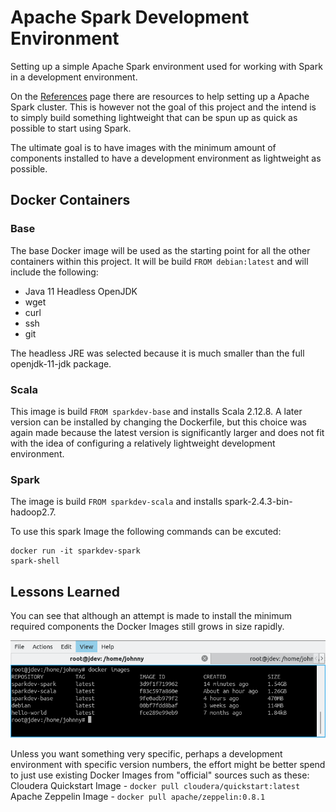 # Apache Spark Development Environment
Setting up a simple Apache Spark environment used for working with Spark in a development environment.

On the [References](https://github.com/JohnnyFoulds/spark-dev/wiki/References) page there are resources to help setting up a Apache Spark cluster. This is however not the goal of this project and the intend is to simply build something lightweight that can be spun up as quick as possible to start using Spark.

The ultimate goal is to have images with the minimum amount of components installed to have a development environment as lightweight as possible.

## Docker Containers
### Base
The base Docker image will be used as the starting point for all the other containers within this project. It will be build `FROM debian:latest` and will include the following:
- Java 11 Headless OpenJDK
- wget
- curl
- ssh
- git

The headless JRE was selected because it is much smaller than the full openjdk-11-jdk package.

### Scala
This image is build `FROM sparkdev-base` and installs Scala 2.12.8. A later version can be installed by changing the Dockerfile, but this choice was again made because the latest version is significantly larger and does not fit with the idea of configuring a relatively lightweight development environment.

### Spark
The image is build `FROM sparkdev-scala` and installs spark-2.4.3-bin-hadoop2.7.

To use this spark Image the following commands can be excuted:
```
docker run -it sparkdev-spark
spark-shell
```

## Lessons Learned
You can see that although an attempt is made to install the minimum required components the Docker Images still grows in size rapidly.

![Docker Image Sizes](images/image-sizes.png)

Unless you want something very specific, perhaps a development environment with specific version numbers, the effort might be better spend to just use existing Docker Images from "official" sources such as these:
Cloudera Quickstart Image - `docker pull cloudera/quickstart:latest`
Apache Zeppelin Image - `docker pull apache/zeppelin:0.8.1`